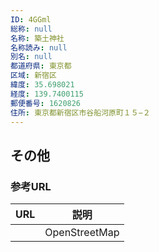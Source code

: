 ```yaml
---
ID: 4GGml
総称: null
名称: 築土神社
名称読み: null
別名: null
都道府県: 東京都
区域: 新宿区
緯度: 35.698021
経度: 139.7400115
郵便番号: 1620826
住所: 東京都新宿区市谷船河原町１５−２
---
```


## その他

### 参考URL

| URL | 説明          |
| --- | ------------- |
|     | OpenStreetMap |
